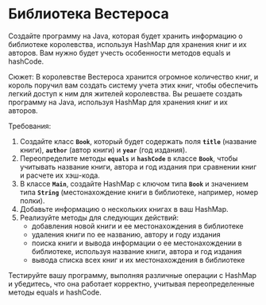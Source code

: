 # Библиотека Вестероса
Создайте программу на Java, которая будет хранить информацию о библиотеке королевства, используя HashMap для хранения книг и их авторов. Вам нужно будет учесть особенности методов equals и hashCode.

Сюжет: В королевстве Вестероса хранится огромное количество книг, и король поручил вам создать систему учета этих книг, чтобы обеспечить легкий доступ к ним для жителей королевства. Вы решаете создать программу на Java, используя HashMap для хранения книг и их авторов.

Требования:

1. Создайте класс **`Book`**, который будет содержать поля **`title`** (название книги), **`author`** (автор книги) и **`year`** (год издания).
2. Переопределите методы **`equals`** и **`hashCode`** в классе **`Book`**, чтобы учитывать название книги, автора и год издания при сравнении книг и расчете их хэш-кода.
3. В классе **`Main`**, создайте HashMap с ключом типа **`Book`** и значением типа **`String`** (местонахождение книги в библиотеке, например, номер полки).
4. Добавьте информацию о нескольких книгах в ваш HashMap.
5. Реализуйте методы для следующих действий:
    - добавления новой книги и ее местонахождения в библиотеке
    - удаления книги по ее названию, автору и году издания
    - поиска книги и вывода информации о ее местонахождении в библиотеке, используя название книги, автора и год издания
    - вывода списка всех книг и их местонахождения в библиотеке

Тестируйте вашу программу, выполняя различные операции с HashMap и убедитесь, что она работает корректно, учитывая переопределенные методы equals и hashCode.
